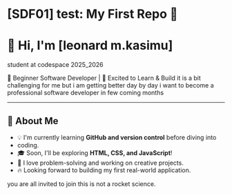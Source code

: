 # [SDF01] test: My First Repo 🚀

# 👋 Hi, I'm [leonard m.kasimu]

student at codespace 2025_2026

🌱 Beginner Software Developer | 🚀 Excited to Learn & Build
it is a bit challenging for me but i am getting better day by day
i want to become a professional software developer in few coming months

---

## 🎯 About Me

- 💡 I'm currently learning **GitHub and version control** before diving into
- coding.
- 🎓 Soon, I'll be exploring **HTML, CSS, and JavaScript**!
- 🤖 I love problem-solving and working on creative projects.
- 🔥 Looking forward to building my first real-world application.

you are all invited to join
this is not a rocket science.
